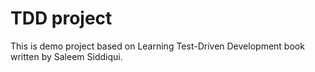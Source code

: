# TDD project

This is demo project based on Learning Test-Driven Development book written by Saleem Siddiqui.
